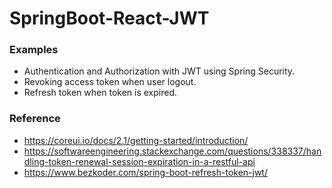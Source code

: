 # SpringBoot-React-JWT

### Examples

- Authentication and Authorization with JWT using Spring Security.
- Revoking access token when user logout.
- Refresh token when token is expired.

### Reference 

- https://coreui.io/docs/2.1/getting-started/introduction/
- https://softwareengineering.stackexchange.com/questions/338337/handling-token-renewal-session-expiration-in-a-restful-api
- https://www.bezkoder.com/spring-boot-refresh-token-jwt/
